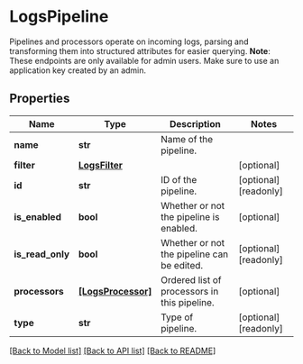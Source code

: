 # LogsPipeline

Pipelines and processors operate on incoming logs, parsing and transforming them into structured attributes for easier querying. **Note**: These endpoints are only available for admin users. Make sure to use an application key created by an admin.

## Properties

| Name             | Type                                    | Description                                  | Notes                 |
| ---------------- | --------------------------------------- | -------------------------------------------- | --------------------- |
| **name**         | **str**                                 | Name of the pipeline.                        |
| **filter**       | [**LogsFilter**](LogsFilter.md)         |                                              | [optional]            |
| **id**           | **str**                                 | ID of the pipeline.                          | [optional] [readonly] |
| **is_enabled**   | **bool**                                | Whether or not the pipeline is enabled.      | [optional]            |
| **is_read_only** | **bool**                                | Whether or not the pipeline can be edited.   | [optional] [readonly] |
| **processors**   | [**[LogsProcessor]**](LogsProcessor.md) | Ordered list of processors in this pipeline. | [optional]            |
| **type**         | **str**                                 | Type of pipeline.                            | [optional] [readonly] |

[[Back to Model list]](README.md#documentation-for-models) [[Back to API list]](README.md#documentation-for-api-endpoints) [[Back to README]](README.md)
